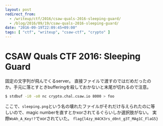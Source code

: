 ```yaml
---
layout: post
redirect_from:
  - /writeup/ctf/2016/csaw-quals-2016-sleeping-guard/
  - /blog/2016/09/19/csaw-quals-2016-sleeping-guard/
date: "2016-09-19T22:09:45+09:00"
tags: [ "ctf", "writeup", "csaw-ctf", "crypto" ]
---
```


# CSAW Quals CTF 2016: Sleeping Guard

固定の文字列が飛んでくるserver。
直接ファイルで渡すのではだめだったのか。手元に落とすときbufferingを殺しておかないと末尾が切れるので注意。

``` sh
$ stdbuf -i0 -o0 nc crypto.chal.csaw.io 8000 > foo
```

ここで、`sleeping.png`という名の壊れたファイルがそれだけ与えられたのに等しいので、magic numberを直すとかxorされてるぐらいしか選択肢がない。
実際`WoAh_A_Key!?`でxorされていた。
`flag{l4zy_H4CK3rs_d0nt_g3T_MAg1C_FlaG5}`
